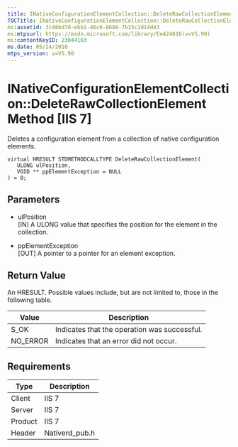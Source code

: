 ```yaml
---
title: INativeConfigurationElementCollection::DeleteRawCollectionElement Method [IIS 7]
TOCTitle: INativeConfigurationElementCollection::DeleteRawCollectionElement Method
ms:assetid: 3c48bd7d-ebb1-46c6-8688-7b15c1d14d43
ms:mtpsurl: https://msdn.microsoft.com/library/Ee424816(v=VS.90)
ms:contentKeyID: 23044163
ms.date: 05/24/2010
mtps_version: v=VS.90
---
```


# INativeConfigurationElementCollection::DeleteRawCollectionElement Method \[IIS 7\]

Deletes a configuration element from a collection of native configuration elements.

    virtual HRESULT STDMETHODCALLTYPE DeleteRawCollectionElement(
       ULONG ulPosition,
       VOID ** ppElementException = NULL
    ) = 0;

## Parameters

  - ulPosition  
    \[IN\] A ULONG value that specifies the position for the element in the collection.

  - ppElementException  
    \[OUT\] A pointer to a pointer for an element exception.

## Return Value

An HRESULT. Possible values include, but are not limited to, those in the following table.

| Value | Description |
| --- | --- |
| S_OK | Indicates that the operation was successful. |
| NO_ERROR | Indicates that an error did not occur. |

## Requirements

| Type | Description |
| --- | --- |
| Client | IIS 7 |
| Server | IIS 7 |
| Product | IIS 7 |
| Header | Nativerd_pub.h |
